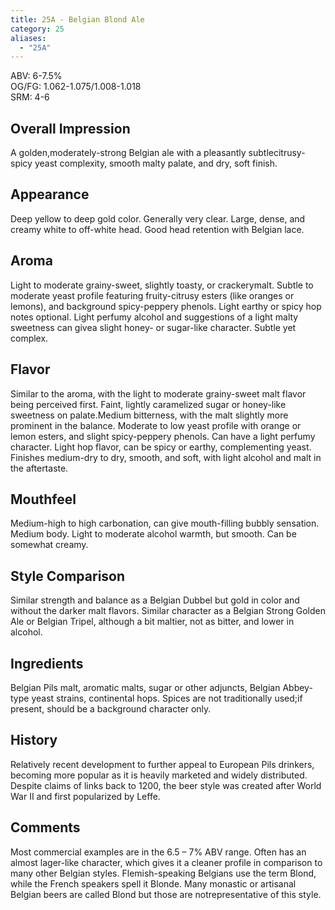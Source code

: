 ```yaml
---
title: 25A - Belgian Blond Ale
category: 25
aliases: 
  - "25A"
---
```


ABV: 6-7.5%  
OG/FG: 1.062-1.075/1.008-1.018  
SRM: 4-6  

## Overall Impression
A golden,moderately-strong Belgian ale with a pleasantly subtlecitrusy-spicy yeast complexity, smooth malty palate, and dry, soft finish.

## Appearance
Deep yellow to deep gold color. Generally very clear. Large, dense, and creamy white to off-white head. Good head retention with Belgian lace.

## Aroma
Light to moderate grainy-sweet, slightly toasty, or crackerymalt. Subtle to moderate yeast profile featuring fruity-citrusy esters (like oranges or lemons), and background spicy-peppery phenols. Light earthy or spicy hop notes optional. Light perfumy alcohol and suggestions of a light malty sweetness can givea slight honey- or sugar-like character. Subtle yet complex.

## Flavor
Similar to the aroma, with the light to moderate grainy-sweet malt flavor being perceived first. Faint, lightly caramelized sugar or honey-like sweetness on palate.Medium bitterness, with the malt slightly more prominent in the balance. Moderate to low yeast profile with orange or lemon esters, and slight spicy-peppery phenols. Can have a light perfumy character. Light hop flavor, can be spicy or earthy, complementing yeast. Finishes medium-dry to dry, smooth, and soft, with light alcohol and malt in the aftertaste.

## Mouthfeel
Medium-high to high carbonation, can give mouth-filling bubbly sensation. Medium body. Light to moderate alcohol warmth, but smooth. Can be somewhat creamy.

## Style Comparison
Similar strength and balance as a Belgian Dubbel but gold in color and without the darker malt flavors. Similar character as a Belgian Strong Golden Ale or Belgian Tripel, although a bit maltier, not as bitter, and lower in alcohol.

## Ingredients
Belgian Pils malt, aromatic malts, sugar or other adjuncts, Belgian Abbey-type yeast strains, continental hops. Spices are not traditionally used;if present, should be a background character only.

## History
Relatively recent development to further appeal to European Pils drinkers, becoming more popular as it is heavily marketed and widely distributed. Despite claims of links back to 1200, the beer style was created after World War II and first popularized by Leffe.

## Comments
Most commercial examples are in the 6.5 – 7% ABV range. Often has an almost lager-like character, which gives it a cleaner profile in comparison to many other Belgian styles. Flemish-speaking Belgians use the term Blond, while the French speakers spell it Blonde. Many monastic or artisanal Belgian beers are called Blond but those are notrepresentative of this style.